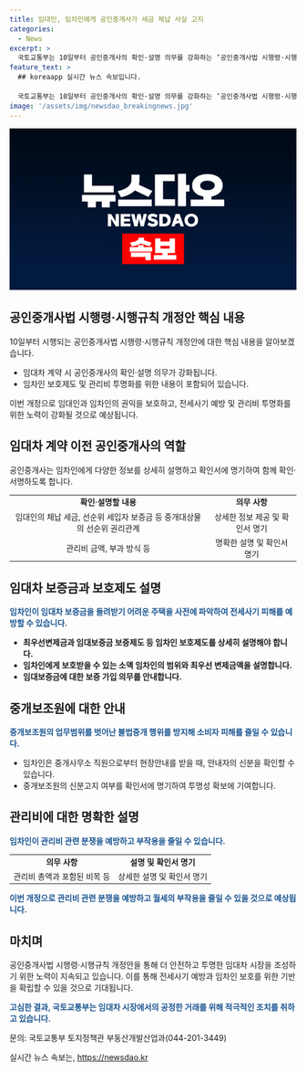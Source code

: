 ```yaml
---
title: 임대인, 임차인에게 공인중개사가 세금 체납 사실 고지
categories:
  - News
excerpt: >
  국토교통부는 10일부터 공인중개사의 확인·설명 의무를 강화하는 ‘공인중개사법 시행령·시행규칙 개정안’을 시행할 예정이다. 공인중개사는 임대인의 체납 세금, 선순위 세입자 보증금 등을 세세히 확인·설명하고, 중개대상물 확인·설명서에 명기하여 공인중개사·임대인·임차인이 함께 확인·서명해야 한다. 이를 통해 전세사기 예방과 관리비 투명화가 기대된다. 또한, 임차인의 보호를 강화하기 위해 최우선변제금과 임대보증금 보증제도 등을 설명하고, 관리비 관련 분쟁을 예방하는 등 다양한 측면에서 임차인 보호가 강화될 것으로 전망된다.
feature_text: >
  ## koreaapp 실시간 뉴스 속보입니다.

  국토교통부는 10일부터 공인중개사의 확인·설명 의무를 강화하는 ‘공인중개사법 시행령·시행규칙 개정안’을 시행할 예정이다. 공인중개사는 임대인의 체납 세금, 선순위 세입자 보증금 등을 세세히 확인·설명하고, 중개대상물 확인·설명서에 명기하여 공인중개사·임대인·임차인이 함께 확인·서명해야 한다. 이를 통해 전세사기 예방과 관리비 투명화가 기대된다. 또한, 임차인의 보호를 강화하기 위해 최우선변제금과 임대보증금 보증제도 등을 설명하고, 관리비 관련 분쟁을 예방하는 등 다양한 측면에서 임차인 보호가 강화될 것으로 전망된다.
image: '/assets/img/newsdao_breakingnews.jpg'
---
```


<p><img src="/assets/img/newsdao_breakingnews.jpg" alt="koreaapp 속보" /></p>

<h2 data-ke-size="size26">공인중개사법 시행령·시행규칙 개정안 핵심 내용</h2>

<p data-ke-size="size16">10일부터 시행되는 공인중개사법 시행령·시행규칙 개정안에 대한 핵심 내용을 알아보겠습니다.</p>

<ul>
    <li>임대차 계약 시 공인중개사의 확인·설명 의무가 강화됩니다.</li>
    <li>임차인 보호제도 및 관리비 투명화를 위한 내용이 포함되어 있습니다.</li>
</ul>

<p data-ke-size="size16">이번 개정으로 임대인과 임차인의 권익을 보호하고, 전세사기 예방 및 관리비 투명화를 위한 노력이 강화될 것으로 예상됩니다.</p>

<h2 data-ke-size="size26">임대차 계약 이전 공인중개사의 역할</h2>

<p data-ke-size="size16">공인중개사는 임차인에게 다양한 정보를 상세히 설명하고 확인서에 명기하여 함께 확인·서명하도록 합니다.</p>

<table>
    <tr>
        <td style="text-align: center; height: 17px;"><b>확인·설명할 내용</b></td>
        <td style="text-align: center; height: 17px;"><b>의무 사항</b></td>
    </tr>
    <tr>
        <td style="text-align: center; height: 17px;">임대인의 체납 세금, 선순위 세입자 보증금 등 중개대상물의 선순위 권리관계</td>
        <td style="text-align: center; height: 17px;">상세한 정보 제공 및 확인서 명기</td>
    </tr>
    <tr>
        <td style="text-align: center; height: 17px;">관리비 금액, 부과 방식 등</td>
        <td style="text-align: center; height: 17px;">명확한 설명 및 확인서 명기</td>
    </tr>
</table>

<h2 data-ke-size="size26">임대차 보증금과 보호제도 설명</h2>

<p data-ke-size="size16"><b><span style="color: #1a5490;">임차인이 임대차 보증금을 돌려받기 어려운 주택을 사전에 파악하여 전세사기 피해를 예방할 수 있습니다.</span></b></p>

<ul>
    <li><b>최우선변제금과 임대보증금 보증제도 등 임차인 보호제도를 상세히 설명해야 합니다.</b></li>
    <li><b>임차인에게 보호받을 수 있는 소액 임차인의 범위와 최우선 변제금액을 설명합니다.</b></li>
    <li><b>임대보증금에 대한 보증 가입 의무를 안내합니다.</b></li>
</ul>

<h2 data-ke-size="size26">중개보조원에 대한 안내</h2>

<p data-ke-size="size16"><b><span style="color: #1a5490;">중개보조원의 업무범위를 벗어난 불법중개 행위를 방지해 소비자 피해를 줄일 수 있습니다.</span></b></p>

<ul>
    <li>임차인은 중개사무소 직원으로부터 현장안내를 받을 때, 안내자의 신분을 확인할 수 있습니다.</li>
    <li>중개보조원의 신분고지 여부를 확인서에 명기하여 투명성 확보에 기여합니다.</li>
</ul>

<h2 data-ke-size="size26">관리비에 대한 명확한 설명</h2>

<p data-ke-size="size16"><b><span style="color: #1a5490;">임차인이 관리비 관련 분쟁을 예방하고 부작용을 줄일 수 있습니다.</span></b></p>

<table>
    <tr>
        <td style="text-align: center; height: 17px;"><b>의무 사항</b></td>
        <td style="text-align: center; height: 17px;"><b>설명 및 확인서 명기</b></td>
    </tr>
    <tr>
        <td style="text-align: center; height: 17px;">관리비 총액과 포함된 비목 등</td>
        <td style="text-align: center; height: 17px;">상세한 설명 및 확인서 명기</td>
    </tr>
</table>

<p data-ke-size="size16"><b><span style="color: #1a5490;">이번 개정으로 관리비 관련 분쟁을 예방하고 월세의 부작용을 줄일 수 있을 것으로 예상됩니다.</span></b></p>

<h2 data-ke-size="size26">마치며</h2>

<p data-ke-size="size16">공인중개사법 시행령·시행규칙 개정안을 통해 더 안전하고 투명한 임대차 시장을 조성하기 위한 노력이 지속되고 있습니다. 이를 통해 전세사기 예방과 임차인 보호를 위한 기반을 확립할 수 있을 것으로 기대됩니다.</p>

<p data-ke-size="size16"><b><span style="color: #1a5490;">고심한 결과, 국토교통부는 임대차 시장에서의 공정한 거래를 위해 적극적인 조치를 취하고 있습니다.</span></b></p>

<p data-ke-size="size16">문의: 국토교통부 토지정책관 부동산개발산업과(044-201-3449)</p>

<p data-ke-size="size16"></p>
실시간 뉴스 속보는, <a href="https://newsdao.kr" rel="dofollow">https://newsdao.kr</a>


